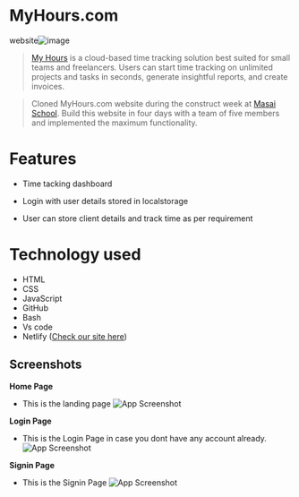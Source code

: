 # MyHours.com
website![image](https://uploads-ssl.webflow.com/5c77a918ef19681741be7bca/5fd37c83dfa3ccb0d2d9836f_myhours-logo.svg)

> [My Hours](https://myhours.com) is a cloud-based time tracking solution best suited for small teams and freelancers. Users can start time tracking on unlimited projects and tasks in seconds, generate insightful reports, and create invoices.

> Cloned MyHours.com website during the construct week at [Masai School](masaischool.com). Build this website in four days with a team of five members and implemented the maximum functionality.

# Features

- Time tacking dashboard

- Login with user details stored in localstorage

- User can store client details and track time as per requirement

# Technology used 

- HTML
- CSS
- JavaScript
- GitHub
- Bash
- Vs code
- Netlify ([Check our site here](https://silver-sfogliatella-0c9664.netlify.app/))

## Screenshots

**Home Page**
- This is the landing page 
![App Screenshot](https://i.postimg.cc/v8pWxsbR/Web-capture-28-9-2022-03855-silver-sfogliatella-0c9664-netlify-app.jpg)

**Login Page**
- This is the Login Page in case you dont have any account already. 
![App Screenshot](https://i.postimg.cc/cC6XxMRQ/Web-capture-28-9-2022-04750-silver-sfogliatella-0c9664-netlify-app.jpg)

**Signin Page**
- This is the Signin Page 
![App Screenshot](https://i.postimg.cc/0jg0vRNq/Web-capture-28-9-2022-0518-silver-sfogliatella-0c9664-netlify-app.jpg)